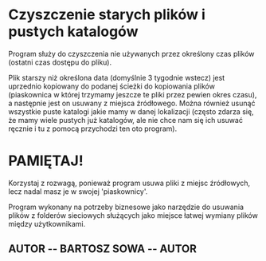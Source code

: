 # Czyszczenie starych plików i pustych katalogów

Program służy do czyszczenia nie używanych przez 
określony czas plików (ostatni czas dostępu do pliku).

Plik starszy niż określona data (domyślnie 3 tygodnie wstecz)
jest uprzednio kopiowany do podanej ścieżki do kopiowania
plików (piaskownica w której trzymamy jeszcze te pliki przez
pewien okres czasu), a następnie jest on usuwany z miejsca 
źródłowego. 
Można również usunąć wszystkie puste katalogi jakie mamy 
w danej lokalizacji (często zdarza się, że mamy wiele pustych
już katalogów, ale nie chce nam się ich usuwać ręcznie i tu z 
pomocą przychodzi ten oto program).

# PAMIĘTAJ!
Korzystaj z rozwagą, ponieważ program usuwa pliki z miejsc
źródłowych, lecz nadal masz je w swojej 'piaskownicy'.

Program wykonany na potrzeby biznesowe jako narzędzie
do usuwania plików z folderów sieciowych służących jako 
miejsce łatwej wymiany plików między użytkownikami.

## AUTOR -- BARTOSZ SOWA -- AUTOR